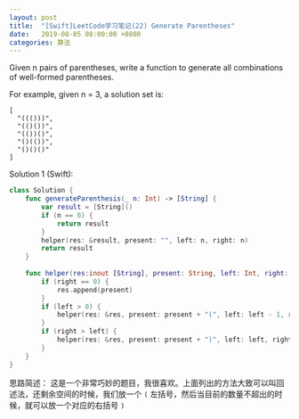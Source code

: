 ```yaml
---
layout: post
title:  "[Swift]LeetCode学习笔记(22) Generate Parentheses"
date:   2019-08-05 08:00:00 +0800
categories: 算法
---
```


Given n pairs of parentheses, write a function to generate all combinations of well-formed parentheses.

For example, given n = 3, a solution set is:

```
[
  "((()))",
  "(()())",
  "(())()",
  "()(())",
  "()()()"
]
```

Solution 1 (Swift):

```swift
class Solution {
    func generateParenthesis(_ n: Int) -> [String] {
        var result = [String]()
        if (n == 0) {
            return result
        }
        helper(res: &result, present: "", left: n, right: n)
        return result
    }
    
    func helper(res:inout [String], present: String, left: Int, right: Int) {
        if (right == 0) {
            res.append(present)
        }
        if (left > 0) {
            helper(res: &res, present: present + "(", left: left - 1, right: right)
        }
        if (right > left) {
            helper(res: &res, present: present + ")", left: left, right: right - 1)
        }
    }
}
```

思路简述：
这是一个非常巧妙的题目，我很喜欢。上面列出的方法大致可以叫回述法，还剩余空间的时候，我们放一个 `(` 左括号，然后当目前的数量不超出的时候，就可以放一个对应的右括号 `)`
